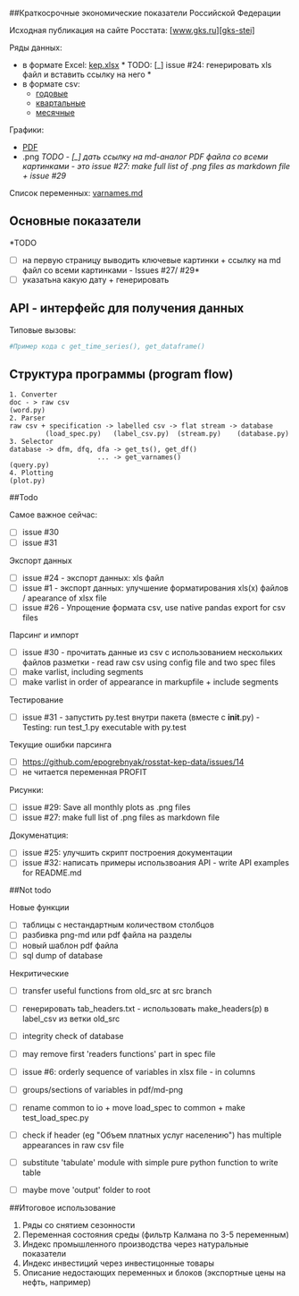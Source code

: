 ##Краткосрочные экономические показатели Российской Федерации  

Исходная публикация на сайте Росстата: [www.gks.ru][gks-stei] 

Ряды данных: 
- в формате Excel: [kep.xlsx][kep-at-git] * TODO: [_] issue #24: генерировать xls файл и вставить ссылку на него *
- в формате csv: 
  - [годовые](https://raw.githubusercontent.com/epogrebnyak/rosstat-kep-data/master/src2/output/data_annual.txt) 
  - [квартальные](https://raw.githubusercontent.com/epogrebnyak/rosstat-kep-data/master/src2/output/data_qtr.txt)
  - [месячные](https://raw.githubusercontent.com/epogrebnyak/rosstat-kep-data/master/src2/output/data_monthly.txt) 

Графики:
- [PDF](https://github.com/epogrebnyak/rosstat-kep-data/blob/master/src2/output/monthly.pdf)
- .png *TODO - [_] дать ссылку на md-аналог PDF файла со всеми картинками - это issue #27: make full list of .png files as markdown file +  issue #29*

Список переменных: [varnames.md](https://github.com/epogrebnyak/rosstat-kep-data/blob/master/src/output/varnames.md)

[kep-at-git]: https://github.com/epogrebnyak/rosstat-kep-data/blob/master/src2/output/kep.xlsx?raw=true
[gks-stei]: http://www.gks.ru/wps/wcm/connect/rosstat_main/rosstat/ru/statistics/publications/catalog/doc_1140080765391


## Основные показатели

*TODO
- [ ] на первую страницу выводить ключевые картинки + ссылку на md файл со всеми картинками - Issues #27/ #29*
- [ ] указатьна какую дату +  генерировать

## API - интерфейс для получения данных

Типовые вызовы:
```python
#Пример кода с get_time_series(), get_dataframe()
```

## Структура программы (program flow)
```
1. Converter
doc - > raw csv
(word.py)
2. Parser
raw csv + specification -> labelled csv -> flat stream -> database
         (load_spec.py)   (label_csv.py)  (stream.py)    (database.py)
3. Selector
database -> dfm, dfq, dfa -> get_ts(), get_df()
                      ... -> get_varnames()   
(query.py)
4. Plotting
(plot.py)
```

##Todo

Самое важное сейчас:
- [ ] issue #30
- [ ] issue #31
 
Экспорт данных
- [ ] issue #24 - экспорт данных: xls файл
- [ ] issue  #1 - экспорт данных: улучшение форматирования xls(x) файлов / apearance of xlsx file
- [ ] issue #26 - Упрощение формата csv, use native pandas export for csv files
 
Парсинг и импорт 
- [ ] issue #30 - прочитать данные из csv c иcпользованием нескольких файлов разметки - read raw csv using config file and two spec files 
- [ ] make varlist, including segments
- [ ] make varlist in order of appearance in markupfile + include segments

Тестирование
- [ ] issue #31 - запустить py.test внутри пакета (вместе c __init__.py) - Testing: run test_1.py executable with py.test 

Текущие ошибки парсинга 
- [ ] https://github.com/epogrebnyak/rosstat-kep-data/issues/14 
- [ ] не читается переменная PROFIT

Рисунки:
- [ ] issue #29: Save all monthly plots as .png files 
- [ ] issue #27: make full list of .png files as markdown file 

Докуменатция:
- [ ] issue #25: улучшить скрипт построения документации
- [ ] issue #32: написать примеры использвоания API - write API examples for README.md

##Not todo

Новые функции
- [ ] таблицы с нестандартным количеством столбцов
- [ ] разбивка png-md или pdf файла на разделы
- [ ] новый шаблон pdf файла
- [ ] sql dump of database

Некритические
- [ ] transfer useful functions from old_src at src branch
- [ ] генерировать tab_headers.txt - использовать make_headers(p) в label_csv из ветки old_src
- [ ] integrity check of database
- [ ] may remove first 'readers functions' part in spec file
- [ ] issue #6: orderly sequence of variables in xlsx file - in columns
- [ ] groups/sections of variables in pdf/md-png
- [ ] rename common to io +  move load_spec to common + make test_load_spec.py
- [ ] check if header (eg "Объем платных услуг населению") has multiple appearances in raw csv file 
- [ ] substitute 'tabulate' module with simple pure python function to write table
- [ ] maybe move 'output' folder to root  


##Итоговое использование
1. Ряды со снятием сезонности
2. Переменная состояния среды (фильтр Калмана по 3-5 переменным)
3. Индекс промышленного производства через натуральные показатели
4. Индекс инвестиций через инвестицонные товары 
5. Описание недостающих переменных и блоков (экспортные цены на нефть, например)
